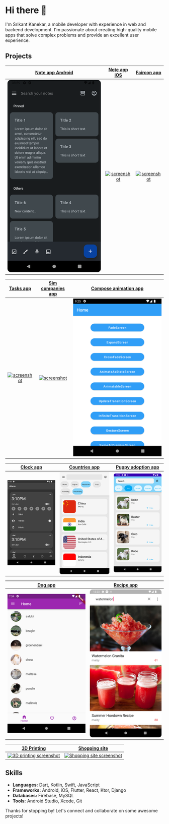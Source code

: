 # Hi there 👋

I'm Srikant Kanekar, a mobile developer with experience in web and backend development. I'm passionate about creating high-quality mobile apps that solve complex problems and provide an excellent user experience.

## Projects

| [Note app Android](https://github.com/SrikantKanekar/NoteApp-Android) | [Note app iOS](https://github.com/SrikantKanekar/NoteApp-iOS) | [Faircon app](https://github.com/SrikantKanekar/FairconApp-Android) |
| :-------------: | :-------------: | :-------------: |
| [![screenshot](https://github.com/SrikantKanekar/NoteApp-Android/blob/master/screenshots/notes_screen.png)](https://github.com/SrikantKanekar/NoteApp-Android) | [![screenshot]()](https://github.com/SrikantKanekar/NoteApp-iOS) | [![screenshot](https://github.com/SrikantKanekar/FairconApp-Android/blob/master/screenshots/cool2.png)](https://github.com/SrikantKanekar/FairconApp-Android) |

| [Tasks app](https://github.com/SrikantKanekar/TasksApp-Flutter) | [Sim companies app](https://github.com/SrikantKanekar/SimCompaniesApp-Android) | [Compose animation app](https://github.com/SrikantKanekar/ComposeAnimations-Android) |
| :-------------: | :-------------: | :-------------: |
| [![screenshot](https://github.com/SrikantKanekar/TasksApp-Flutter/blob/master/screenshots/tasks_completed.png)](https://github.com/SrikantKanekar/TasksApp-Flutter) | [![screenshot](https://github.com/SrikantKanekar/SimCompaniesApp-Android/blob/master/screenshots/home2.png)](https://github.com/SrikantKanekar/SimCompaniesApp-Android) | [![screenshot](https://github.com/SrikantKanekar/ComposeAnimations-Android/blob/master/screenshots/home.png)](https://github.com/SrikantKanekar/ComposeAnimations-Android) |

| [Clock app](https://github.com/SrikantKanekar/ClockApp-Flutter) | [Countries app](https://github.com/SrikantKanekar/CountriesApp-Android) | [Puppy adoption app](https://github.com/SrikantKanekar/PuppyAdoptionApp-Android) |
| :-------------: | :-------------: | :-------------: |
| [![screenshot](https://github.com/SrikantKanekar/ClockApp-Flutter/blob/master/screenshots/alarm_expanded.png)](https://github.com/SrikantKanekar/ClockApp-Flutter) | [![screenshot](https://github.com/SrikantKanekar/CountriesApp-Android/blob/master/screenshots/home4.png)](https://github.com/SrikantKanekar/CountriesApp-Android) | [![screenshot](https://github.com/SrikantKanekar/PuppyAdoptionApp-Android/blob/main/screenshots/home2.png)](https://github.com/SrikantKanekar/PuppyAdoptionApp-Android) |

| [Dog app](https://github.com/SrikantKanekar/DogApp-Flutter) | [Recipe app](https://github.com/SrikantKanekar/RecipeApp-Android) |
| :-------------: | :-------------: |
| [![screenshot](https://github.com/SrikantKanekar/DogApp-Flutter/blob/master/screenshots/home.png)](https://github.com/SrikantKanekar/DogApp-Flutter) | [![Note app screenshot](https://github.com/SrikantKanekar/RecipeApp-Android/blob/master/screenshots/recipies4.png)](https://github.com/SrikantKanekar/RecipeApp-Android) |

| [3D Printing](https://github.com/SrikantKanekar/3DPrinting-React) | [Shopping site](https://github.com/SrikantKanekar/ShoppingSite-Django) |
| :-------------: | :-------------: |
| [![3D printing screenshot](https://github.com/SrikantKanekar/3DPrinting-React/blob/master/screenshots/create2.png)](https://github.com/SrikantKanekar/3DPrinting-React) | [![Shopping site screenshot](https://github.com/SrikantKanekar/ShoppingSite-Django/blob/master/screenshots/menu_categories.png)](https://github.com/SrikantKanekar/ShoppingSite-Django) |

## Skills

- **Languages:** Dart, Kotlin, Swift, JavaScript
- **Frameworks:** Android, iOS, Flutter, React, Ktor, Django
- **Databases:** Firebase, MySQL
- **Tools:** Android Studio, Xcode, Git

Thanks for stopping by! Let's connect and collaborate on some awesome projects!
